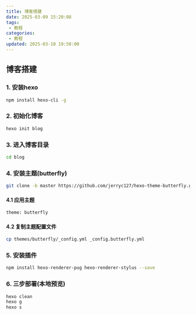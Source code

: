 ```yaml
---
title: 博客搭建
date: 2025-03-09 15:20:08
tags:
 - 教程
categories:
 - 教程
updated: 2025-03-10 19:50:00
---
```

## 博客搭建
### 1. 安装hexo
```bash
npm install hexo-cli -g
```
### 2. 初始化博客
```bash
hexo init blog
```
### 3. 进入博客目录
```bash
cd blog
```
### 4. 安装主题(butterfly)
```bash
git clone -b master https://github.com/jerryc127/hexo-theme-butterfly.git themes/butterfly
```
#### 4.1 应用主题
```bash
theme: butterfly
```
#### 4.2 复制主题配置文件
```bash
cp themes/butterfly/_config.yml _config.butterfly.yml
```
### 5. 安装插件
```bash
npm install hexo-renderer-pug hexo-renderer-stylus --save
```
### 6. 三步部署(本地预览)
```bash
hexo clean
hexo g
hexo s
```